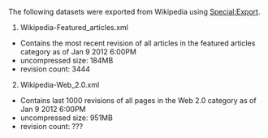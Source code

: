 The following datasets were exported from Wikipedia using
[Special:Export](http://en.wikipedia.org/w/index.php?title=Special:Export).

1. Wikipedia-Featured_articles.xml
  * Contains the most recent revision of all articles in the featured articles
    category as of Jan 9 2012 6:00PM
  * uncompressed size: 184MB
  * revision count: 3444
2. Wikipedia-Web_2.0.xml
  * Contains last 1000 revisions of all pages in the Web 2.0 category as of
    Jan 9 2012 6:00PM
  * uncompressed size: 951MB
  * revision count: ???


